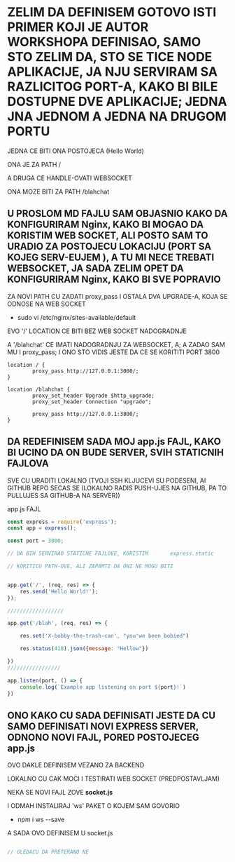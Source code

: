 # ZELIM DA DEFINISEM GOTOVO ISTI PRIMER KOJI JE AUTOR WORKSHOPA DEFINISAO, SAMO STO ZELIM DA, STO SE TICE NODE APLIKACIJE, JA NJU SERVIRAM SA RAZLICITOG PORT-A, KAKO BI BILE DOSTUPNE DVE APLIKACIJE; JEDNA JNA JEDNOM A JEDNA NA DRUGOM PORTU

JEDNA CE BITI ONA POSTOJECA (Hello World)

ONA JE ZA PATH /

A DRUGA CE HANDLE-OVATI WEBSOCKET

ONA MOZE BITI ZA PATH /blahchat

## U PROSLOM MD FAJLU SAM OBJASNIO KAKO DA KONFIGURIRAM Nginx, KAKO BI MOGAO DA KORISTIM WEB SOCKET, ALI POSTO SAM TO URADIO ZA POSTOJECU LOKACIJU (PORT SA KOJEG SERV-EUJEM ), A TU MI NECE TREBATI WEBSOCKET, JA SADA ZELIM OPET DA KONFIGURIRAM Nginx, KAKO BI SVE POPRAVIO

ZA NOVI PATH CU ZADATI proxy_pass I OSTALA DVA UPGRADE-A, KOJA SE ODNOSE NA WEB SOCKET

- sudo vi /etc/nginx/sites-available/default

EVO '/' LOCATION CE BITI BEZ WEB SOCKET NADOGRADNJE

A '/blahchat' CE IMATI NADOGRADNJU ZA WEBSOCKET, A; A ZADAO SAM MU I proxy_pass; I ONO STO VIDIS JESTE DA CE SE KORITITI PORT 3800

```linux
location / {
        proxy_pass http://127.0.0.1:3000/;
}

location /blahchat {
        proxy_set_header Upgrade $http_upgrade;
        proxy_set_header Connection "upgrade";

        proxy_pass http://127.0.0.1:3800/;
}
```

## DA REDEFINISEM SADA MOJ app.js FAJL, KAKO BI UCINO DA ON BUDE SERVER, SVIH STATICNIH FAJLOVA

SVE CU URADITI LOKALNO (TVOJI SSH KLJUCEVI SU PODESENI, AI GITHUB REPO SECAS SE (LOKALNO RADIS PUSH-UJES NA GITHUB, PA TO PULLUJES SA GITHUB-A NA SERVER))

app.js FAJL

```javascript
const express = require('express');
const app = express();

const port = 3000;

// DA BIH SERVIRAO STATICNE FAJLOVE, KORISTIM       express.static      MIDDLEWARE

// KORITICU PATH-OVE, ALI ZAPAMTI DA ONI NE MOGU BITI 


app.get('/', (req, res) => {
	res.send('Hello World!');
});

//////////////////

app.get('/blah', (req, res) => {

	res.set('X-bobby-the-trash-can', "you'we been bobied")

	res.status(418).json({message: "Hellow"})

})
/////////////////

app.listen(port, () => {
	console.log(`Example app listening on port ${port}!`)
})
```

## ONO KAKO CU SADA DEFINISATI JESTE DA CU SAMO DEFINISATI NOVI EXPRESS SERVER, ODNONO NOVI FAJL, PORED POSTOJECEG app.js

OVO DAKLE DEFINISEM VEZANO ZA BACKEND

LOKALNO CU CAK MOCI I TESTIRATI WEB SOCKET (PREDPOSTAVLJAM)

NEKA SE NOVI FAJL ZOVE **socket.js**

I ODMAH INSTALIRAJ 'ws' PAKET O KOJEM SAM GOVORIO

- npm i ws --save

A SADA OVO DEFINISEM U socket.js

```javascript

// GLEDACU DA PRETERANO NE 


```

